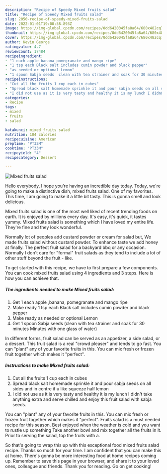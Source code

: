 ```yaml
---
description: "Recipe of Speedy Mixed fruits salad"
title: "Recipe of Speedy Mixed fruits salad"
slug: 2050-recipe-of-speedy-mixed-fruits-salad
date: 2022-01-01T19:00:58.893Z
image: https://img-global.cpcdn.com/recipes/0dd6420045fa8a64/680x482cq70/mixed-fruits-salad-recipe-main-photo.jpg
thumbnail: https://img-global.cpcdn.com/recipes/0dd6420045fa8a64/680x482cq70/mixed-fruits-salad-recipe-main-photo.jpg
cover: https://img-global.cpcdn.com/recipes/0dd6420045fa8a64/680x482cq70/mixed-fruits-salad-recipe-main-photo.jpg
author: Kevin George
ratingvalue: 4.7
reviewcount: 17484
recipeingredient:
- "1 each apple banana pomegranate and mango ripe"
- "1 tsp each Black salt includes cumin powder and black pepper"
- "as needed or optional Lemon"
- "1 spoon Sabja seeds  clean with tea strainer and soak for 30 minutes Minutes with one glass of water"
recipeinstructions:
- "Cut all the fruits 1 cup each in cubes"
- "Spread black salt homemade sprinkle it and pour sabja seeds on all sides and in centre if u like squeeze half lemon"
- "I did not use as it is very tasty and healthy it is my lunch I didn&#39;t take anything extra and serve chilled and enjoy this fruit salad with sabja seeds."
categories:
- Recipe
tags:
- mixed
- fruits
- salad

katakunci: mixed fruits salad 
nutrition: 104 calories
recipecuisine: American
preptime: "PT32M"
cooktime: "PT33M"
recipeyield: "4"
recipecategory: Dessert

---
```



![Mixed fruits salad](https://img-global.cpcdn.com/recipes/0dd6420045fa8a64/680x482cq70/mixed-fruits-salad-recipe-main-photo.jpg)

Hello everybody, I hope you're having an incredible day today. Today, we're going to make a distinctive dish, mixed fruits salad. One of my favorites. This time, I am going to make it a little bit tasty. This is gonna smell and look delicious.

Mixed fruits salad is one of the most well liked of recent trending foods on earth. It is enjoyed by millions every day. It's easy, it's quick, it tastes yummy. Mixed fruits salad is something which I have loved my entire life. They're fine and they look wonderful.

Normally lot of peoples add custard powder or cream for salad but, We made fruits salad without custard powder. To enhance taste we add honey at finally. The perfect fruit salad for a backyard bbq or any occasion. Normally I don&#39;t care for "formal" fruit salads as they tend to include a lot of other stuff beyond the fruit - like.


To get started with this recipe, we have to first prepare a few components. You can cook mixed fruits salad using 4 ingredients and 3 steps. Here is how you can achieve that.

<!--inarticleads1-->

##### The ingredients needed to make Mixed fruits salad:

1. Get 1 each apple ,banana, pomegranate and mango ripe
1. Make ready 1 tsp each Black salt includes cumin powder and black pepper
1. Make ready as needed or optional Lemon
1. Get 1 spoon Sabja seeds  (clean with tea strainer and soak for 30 minutes Minutes with one glass of water)


In different forms, fruit salad can be served as an appetizer, a side salad, or a dessert. This fruit salad is a real "crowd pleaser" and tends to go fast. You can "plant" any of your favorite fruits in this. You can mix fresh or frozen fruit together which makes it "perfect". 

<!--inarticleads2-->

##### Instructions to make Mixed fruits salad:

1. Cut all the fruits 1 cup each in cubes
1. Spread black salt homemade sprinkle it and pour sabja seeds on all sides and in centre if u like squeeze half lemon
1. I did not use as it is very tasty and healthy it is my lunch I didn&#39;t take anything extra and serve chilled and enjoy this fruit salad with sabja seeds.


You can "plant" any of your favorite fruits in this. You can mix fresh or frozen fruit together which makes it "perfect". Fruits salad is a must needed recipe for this season. Best enjoyed when the weather is cold and you want to rustle up something Take another bowl and mix together all the fruits in it. Prior to serving the salad, top the fruits with a. 

So that's going to wrap this up with this exceptional food mixed fruits salad recipe. Thanks so much for your time. I am confident that you can make this at home. There's gonna be more interesting food at home recipes coming up. Remember to save this page in your browser, and share it to your loved ones, colleague and friends. Thank you for reading. Go on get cooking!
